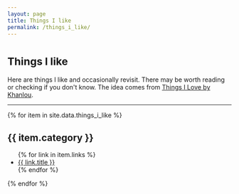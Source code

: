 ```yaml
---
layout: page
title: Things I like
permalink: /things_i_like/
---
```


<h1><small>Things I like</small></h1>

Here are things I like and occasionally revisit. There may be worth reading or checking if you don't know.
The idea comes from [Things I Love by Khanlou](http://khanlou.com/love/).

---

{% for item in site.data.things_i_like %}
<h2>{{ item.category }}</h2>
<ul>
{% for link in item.links %}
<li><a href="{{ link.url }}">{{ link.title }}</a></li>
{% endfor %}
</ul>
{% endfor %}
